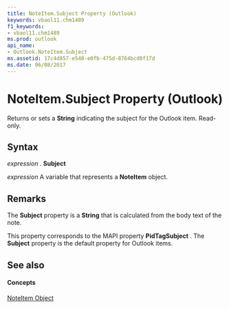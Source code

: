 ```yaml
---
title: NoteItem.Subject Property (Outlook)
keywords: vbaol11.chm1489
f1_keywords:
- vbaol11.chm1489
ms.prod: outlook
api_name:
- Outlook.NoteItem.Subject
ms.assetid: 17c4d857-e548-e0fb-475d-8764bcd0f17d
ms.date: 06/08/2017
---
```



# NoteItem.Subject Property (Outlook)

Returns or sets a  **String** indicating the subject for the Outlook item. Read-only.


## Syntax

 _expression_ . **Subject**

 _expression_ A variable that represents a **NoteItem** object.


## Remarks

The  **Subject** property is a **String** that is calculated from the body text of the note.

This property corresponds to the MAPI property  **PidTagSubject** . The **Subject** property is the default property for Outlook items.


## See also


#### Concepts


[NoteItem Object](Outlook.NoteItem.md)

